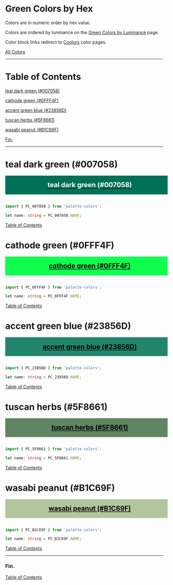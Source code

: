 <style>
  div.color-block {
    text-align: center;
  }

  .color-block {
    width: 100%;
    margin: 0;
    padding: 0.5em;
  }

  .black-pass {
    color: black;
  }

  .white-pass {
    color: white;
  }
</style>

# Green Colors by Hex

Colors are in numeric order by hex value.

Colors are ordered by luminance on the [Green Colors by Luminance](./green-colors-by-luminance.md) page.

Color block links redirect to
<a href="https://coolors.co/" target="_blank" rel="noopener noreferrer">Coolors</a> color pages.

[All Colors](../all-colors.md)

----

# Table of Contents

[teal dark green (#007058)](#teal-dark-green-007058)

[cathode green (#0FFF4F)](#cathode-green-0fff4f)

[accent green blue (#23856D)](#accent-green-blue-23856d)

[tuscan herbs (#5F8661)](#tuscan-herbs-5f8661)

[wasabi peanut (#B1C69F)](#wasabi-peanut-b1c69f)

[Fin.](#fin)

----

# teal dark green (#007058)

<div class="color-block" style="background: #007058;">
  <a href="https://coolors.co/007058" target="_blank" rel="noopener noreferrer">
    <h2 class="color-block white-pass">teal dark green (#007058)</h2>
  </a>
</div>
<br/>

````typescript
import { PC_007058 } from 'palette-colors';

let name: string = PC_007058.NAME;
````

[Table of Contents](#table-of-contents)

# cathode green (#0FFF4F)

<div class="color-block" style="background: #0FFF4F;">
  <a href="https://coolors.co/0fff4f" target="_blank" rel="noopener noreferrer">
    <h2 class="color-block black-pass">cathode green (#0FFF4F)</h2>
  </a>
</div>
<br/>

````typescript
import { PC_0FFF4F } from 'palette-colors';

let name: string = PC_0FFF4F.NAME;
````

[Table of Contents](#table-of-contents)

# accent green blue (#23856D)

<div class="color-block" style="background: #23856D;">
  <a href="https://coolors.co/23856d" target="_blank" rel="noopener noreferrer">
    <h2 class="color-block black-pass">accent green blue (#23856D)</h2>
  </a>
</div>
<br/>

````typescript
import { PC_23856D } from 'palette-colors';

let name: string = PC_23856D.NAME;
````

[Table of Contents](#table-of-contents)

# tuscan herbs (#5F8661)

<div class="color-block" style="background: #5F8661;">
  <a href="https://coolors.co/5f8661" target="_blank" rel="noopener noreferrer">
    <h2 class="color-block black-pass">tuscan herbs (#5F8661)</h2>
  </a>
</div>
<br/>

```typescript
import { PC_5F8661 } from 'palette-colors';

let name: string = PC_5F8661.NAME;
```

[Table of Contents](#table-of-contents)

# wasabi peanut (#B1C69F)

<div class="color-block" style="background: #B1C69F;">
  <a href="https://coolors.co/b1c69f" target="_blank" rel="noopener noreferrer">
    <h2 class="color-block black-pass">wasabi peanut (#B1C69F)</h2>
  </a>
</div>
<br/>

````typescript
import { PC_B1C69F } from 'palette-colors';

let name: string = PC_B1C69F.NAME;
````

[Table of Contents](#table-of-contents)

----

### Fin.

[Table of Contents](#table-of-contents)

